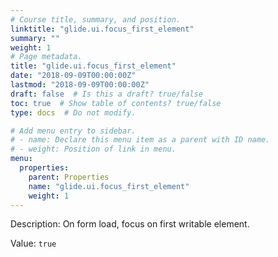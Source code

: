 ```yaml
---
# Course title, summary, and position.
linktitle: "glide.ui.focus_first_element"
summary: ""
weight: 1
# Page metadata.
title: "glide.ui.focus_first_element"
date: "2018-09-09T00:00:00Z"
lastmod: "2018-09-09T00:00:00Z"
draft: false  # Is this a draft? true/false
toc: true  # Show table of contents? true/false
type: docs  # Do not modify.

# Add menu entry to sidebar.
# - name: Declare this menu item as a parent with ID name.
# - weight: Position of link in menu.
menu:
  properties:
    parent: Properties
    name: "glide.ui.focus_first_element"
    weight: 1
---
```


Description: On form load, focus on first writable element.


Value: `true`